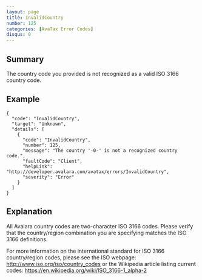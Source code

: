 ```yaml
---
layout: page
title: InvalidCountry
number: 125
categories: [AvaTax Error Codes]
disqus: 0
---
```


## Summary

The country code you provided is not recognized as a valid ISO 3166 country code.

## Example

    {
      "code": "InvalidCountry",
      "target": "Unknown",
      "details": [
        {
          "code": "InvalidCountry",
          "number": 125,
          "message": "The country '-0-' is not a recognized country code.",
          "faultCode": "Client",
          "helpLink": "http://developer.avalara.com/avatax/errors/InvalidCountry",
          "severity": "Error"
        }
      ]
    }

## Explanation

All Avalara country codes are two-character ISO 3166 codes.  Please verify that the country/region combination you are specifying matches the ISO 3166 definitions.

For more information on the international standard for ISO 3166 country/region codes, please see the ISO webpage: <a href="http://www.iso.org/iso/country_codes">http://www.iso.org/iso/country_codes</a> or the Wikipedia article listing current codes: <a href="https://en.wikipedia.org/wiki/ISO_3166-1_alpha-2">https://en.wikipedia.org/wiki/ISO_3166-1_alpha-2</a>
